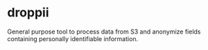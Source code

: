 # droppii
General purpose tool to process data from S3 and anonymize fields containing personally identifiable information.

